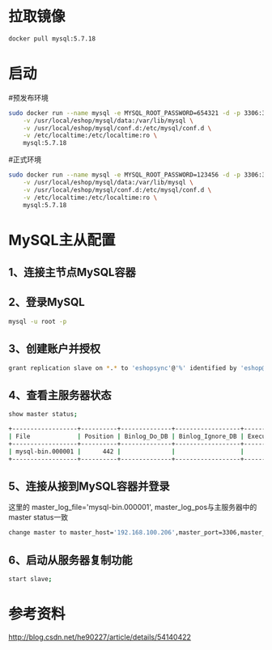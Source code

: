 拉取镜像
======
```Bash
docker pull mysql:5.7.18
```


启动
======

#预发布环境
```Bash
sudo docker run --name mysql -e MYSQL_ROOT_PASSWORD=654321 -d -p 3306:3306 \
    -v /usr/local/eshop/mysql/data:/var/lib/mysql \
    -v /usr/local/eshop/mysql/conf.d:/etc/mysql/conf.d \
    -v /etc/localtime:/etc/localtime:ro \
    mysql:5.7.18
```

#正式环境
```Bash
sudo docker run --name mysql -e MYSQL_ROOT_PASSWORD=123456 -d -p 3306:3306 \
    -v /usr/local/eshop/mysql/data:/var/lib/mysql \
    -v /usr/local/eshop/mysql/conf.d:/etc/mysql/conf.d \
    -v /etc/localtime:/etc/localtime:ro \
    mysql:5.7.18
```

MySQL主从配置
======

1、连接主节点MySQL容器
------

2、登录MySQL
------
```Bash
mysql -u root -p
```

3、创建账户并授权
------
```Bash
grant replication slave on *.* to 'eshopsync'@'%' identified by 'eshop@master';
```

4、查看主服务器状态
------
```Bash
show master status;

+------------------+----------+--------------+------------------+-------------------+
| File             | Position | Binlog_Do_DB | Binlog_Ignore_DB | Executed_Gtid_Set |
+------------------+----------+--------------+------------------+-------------------+
| mysql-bin.000001 |      442 |              |                  |                   |
+------------------+----------+--------------+------------------+-------------------+
```

5、连接从接到MySQL容器并登录
------
这里的 master_log_file='mysql-bin.000001', master_log_pos与主服务器中的master status一致
```Bash
change master to master_host='192.168.100.206',master_port=3306,master_user='eshopsync',master_password='eshop@master',master_log_file='mysql-bin.000001', master_log_pos=442;
```

6、启动从服务器复制功能
------
```Bash
start slave;
```


参考资料
======
http://blog.csdn.net/he90227/article/details/54140422